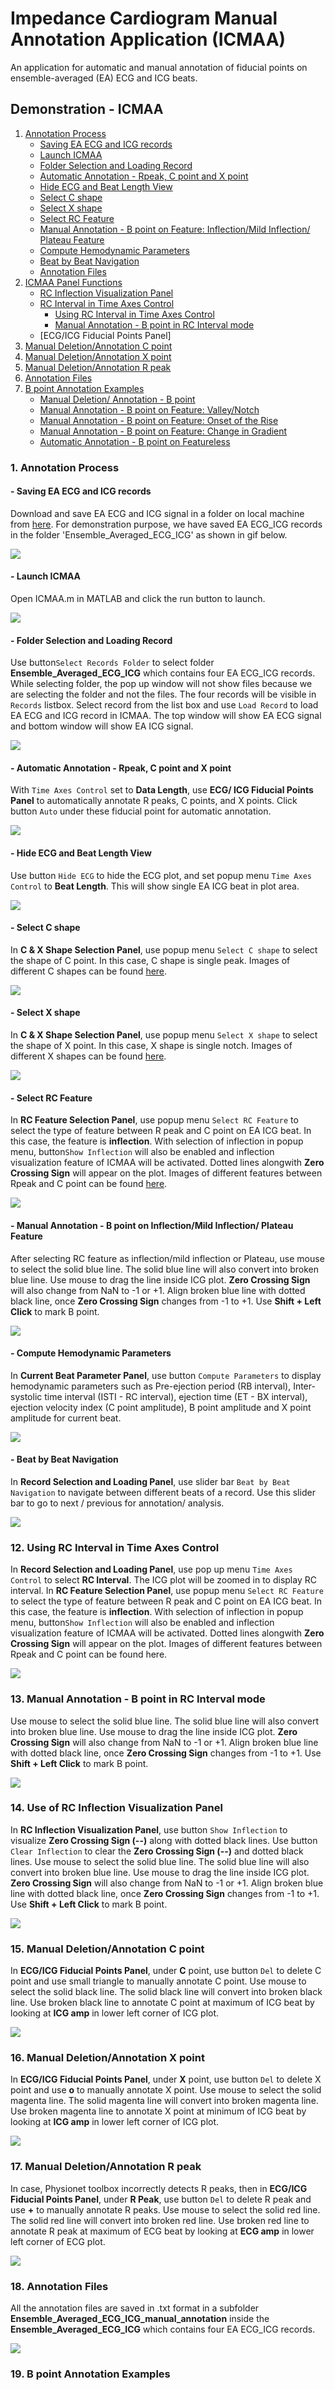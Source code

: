 # Impedance Cardiogram Manual Annotation Application (ICMAA)
An application for automatic and manual annotation of fiducial points on ensemble-averaged (EA) ECG and ICG beats.

## Demonstration - ICMAA
1. [Annotation Process](#1)
    - [Saving EA ECG and ICG records](#1a)
    - [Launch ICMAA](#1b) 
    - [Folder Selection and Loading Record](#1c) 
    - [Automatic Annotation - Rpeak, C point and X point](#1d)
    - [Hide ECG and Beat Length View](#1e)
    - [Select C shape](#1f)
    - [Select X shape](#1g)
    - [Select RC Feature](#1h)
    - [Manual Annotation - B point on Feature: Inflection/Mild Inflection/ Plateau Feature](#1i)
    - [Compute Hemodynamic Parameters](#1j)
    - [Beat by Beat Navigation](#1k)
    - [Annotation Files](#18)
2. [ICMAA Panel Functions](#2)
    - [RC Inflection Visualization Panel](#14)
    - [RC Interval in Time Axes Control](#12)
      - [Using RC Interval in Time Axes Control](#12)
      - [Manual Annotation - B point in RC Interval mode](#13)
    - [ECG/ICG Fiducial Points Panel]
15. [Manual Deletion/Annotation C point](#15)
16. [Manual Deletion/Annotation X point](#16)
17. [Manual Deletion/Annotation R peak](#17)
18. [Annotation Files](#18)
19. [B point Annotation Examples](#19)
    - [Manual Deletion/ Annotation - B point](#19a)
    - [Manual Annotation - B point on Feature:  Valley/Notch](#19b)
    - [Manual Annotation - B point on Feature: Onset of the Rise](#19c)
    - [Manual Annotation - B point on Feature: Change in Gradient](#19c)
    - [Automatic Annotation - B point on Featureless](#19d)


<a name="1"></a>
### 1. Annotation Process
<a name="1a"></a>
#### - Saving EA ECG and ICG records

Download and save EA ECG and ICG signal in a folder on local machine from [here](https://github.com/cliffordlab/ICG_OSToolbox/tree/master/ICG_ECG_Demo_Data/Ensemble_Averaged_ECG_ICG). 
For demonstration purpose, we have saved EA ECG_ICG records in the folder 'Ensemble_Averaged_ECG_ICG' as shown in gif below.

![](ICMAA_gif/1_save_input_data_r.gif)

<a name="1b"></a>
#### -  Launch ICMAA
Open ICMAA.m in MATLAB and click the run button to launch.

![](ICMAA_gif/2_Launch_ICMAA_r.gif)

<a name="1c"></a>
####  - Folder Selection and Loading Record
Use button`Select Records Folder` to select folder **Ensemble_Averaged_ECG_ICG** which contains four EA ECG_ICG records. While selecting folder, the pop up window will not show files because we are selecting the folder and not the files. The four records will be visible in `Records` listbox. Select record from the list box and use `Load Record` to load EA ECG and ICG record in ICMAA. The top window will show EA ECG signal and bottom window will show EA ICG signal.

![](ICMAA_gif/3_Select_load_r.gif)

<a name="1d"></a>
#### -  Automatic Annotation - Rpeak, C point and X point
With `Time Axes Control` set to **Data Length**, use **ECG/ ICG Fiducial Points Panel** to automatically annotate R peaks, C points, and X points. Click button `Auto` under these fiducial point for automatic annotation.

![](ICMAA_gif/4_RCX_auto_r.gif)


<a name="1e"></a>
#### - Hide ECG and Beat Length View
Use button `Hide ECG` to hide the ECG plot, and set popup menu `Time Axes Control` to **Beat Length**. This will show single EA ICG beat in plot area.

![](ICMAA_gif/5_Hide_beat_len_r.gif)

<a name="1f"></a>
#### - Select C shape
In **C & X Shape Selection Panel**, use popup menu `Select C shape` to select the shape of C point. In this case, C shape is single peak. Images of different C shapes can be found [here](https://github.com/cliffordlab/ICG_OSToolbox/tree/master/ICG_Annotation/ICMAA_C_shape).

![](ICMAA_gif/6_sel_C_shape_r.gif)

<a name="1g"></a>
#### - Select X shape
In **C & X Shape Selection Panel**, use popup menu `Select X shape` to select the shape of X point. In this case, X shape is single notch. Images of different X shapes can be found [here](https://github.com/cliffordlab/ICG_OSToolbox/tree/master/ICG_Annotation/ICMAA_X_shape).

![](ICMAA_gif/7_sel_X_shape_r.gif)

<a name="1h"></a>
#### - Select RC Feature
In **RC Feature Selection Panel**, use popup menu `Select RC Feature` to select the type of feature between R peak and C point on EA ICG beat. In this case, the feature is **inflection**. With selection of inflection in popup menu, button`Show Inflection` will also be enabled and inflection visualization feature of ICMAA will be activated. Dotted lines alongwith **Zero Crossing Sign** will appear on the plot. Images of different features between Rpeak and C point can be found [here](https://github.com/cliffordlab/ICG_OSToolbox/tree/master/ICG_Annotation/ICMAA_RC_Feature). 

![](ICMAA_gif/8_sel_RC_r.gif)

<a name="1i"></a>
#### - Manual Annotation - B point on Inflection/Mild Inflection/ Plateau Feature
After selecting RC feature as inflection/mild inflection or Plateau, use mouse to select the solid blue line. The solid blue line will also convert into broken blue line. Use mouse to drag the line inside ICG plot. **Zero Crossing Sign** will also change from NaN to -1 or +1. Align broken blue line with dotted black line, once **Zero Crossing Sign** changes from -1 to +1. Use **Shift + Left Click** to mark B point.

![](ICMAA_gif/9_mk_B_infl_r.gif)

<a name="1j"></a>
#### - Compute Hemodynamic Parameters
In **Current Beat Parameter Panel**, use button `Compute Parameters` to display hemodynamic parameters such as Pre-ejection period (RB interval), Inter-systolic time interval (ISTI - RC interval), ejection time (ET - BX interval), ejection velocity index (C point amplitude), B point amplitude and X point amplitude for current beat. 

![](ICMAA_gif/10_compute_param_r.gif)

<a name="1k"></a>
#### - Beat by Beat Navigation
In **Record Selection and Loading Panel**, use slider bar `Beat by Beat Navigation` to navigate between different beats of a record.
Use this slider bar to go to next / previous for annotation/ analysis.

![](ICMAA_gif/11_beat_by_beat_r.gif)

<a name="12"></a>
### 12. Using RC Interval in Time Axes Control
In **Record Selection and Loading Panel**, use  pop up menu `Time Axes Control` to select **RC Interval**. The ICG plot will be zoomed in to display RC interval. In **RC Feature Selection Panel**, use popup menu `Select RC Feature` to select the type of feature between R peak and C point on EA ICG beat. In this case, the feature is **inflection**. With selection of inflection in popup menu, button`Show Inflection` will also be enabled and inflection visualization feature of ICMAA will be activated. Dotted lines alongwith **Zero Crossing Sign** will appear on the plot. Images of different features between Rpeak and C point can be found here. 

![](ICMAA_gif/12_mk_B_RC_r.gif)

<a name="13"></a>
### 13. Manual Annotation - B point in RC Interval mode
Use mouse to select the solid blue line. The solid blue line will also convert into broken blue line. Use mouse to drag the line inside ICG plot. **Zero Crossing Sign** will also change from NaN to -1 or +1. Align broken blue line with dotted black line, once **Zero Crossing Sign** changes from -1 to +1. Use **Shift + Left Click** to mark B point.

![](ICMAA_gif/13_mk_B_RC_2_r.gif)

<a name="14"></a>
### 14. Use of RC Inflection Visualization Panel
In **RC Inflection Visualization Panel**, use button `Show Inflection` to visualize **Zero Crossing Sign (--)** along with dotted black lines. Use button `Clear Inflection` to clear the **Zero Crossing Sign (--)** and dotted black lines. Use mouse to select the solid blue line. The solid blue line will also convert into broken blue line. Use mouse to drag the line inside ICG plot. **Zero Crossing Sign** will also change from NaN to -1 or +1. Align broken blue line with dotted black line, once **Zero Crossing Sign** changes from -1 to +1. Use **Shift + Left Click** to mark B point.

![](ICMAA_gif/14_inflec_vis_r.gif)

<a name="15"></a>
### 15. Manual Deletion/Annotation C point
In **ECG/ICG Fiducial Points Panel**, under **C** point, use button `Del` to delete C point and use small triangle to manually annotate C point. Use mouse to select the solid black line. The solid black line will convert into broken black line. Use broken black line to annotate C point at maximum of ICG beat by looking at **ICG amp** in lower left corner of ICG plot. 

![](ICMAA_gif/15_man_C_r.gif)

<a name="16"></a>
### 16. Manual Deletion/Annotation X point
In **ECG/ICG Fiducial Points Panel**, under **X** point, use button `Del` to delete X point and use **o** to manually annotate X point. Use mouse to select the solid magenta line. The solid magenta line will convert into broken magenta line. Use broken magenta line to annotate X point at minimum of ICG beat by looking at **ICG amp** in lower left corner of ICG plot. 

![](ICMAA_gif/16_man_X_r.gif)

<a name="17"></a>
### 17. Manual Deletion/Annotation R peak
In case, Physionet toolbox incorrectly detects R peaks, then in **ECG/ICG Fiducial Points Panel**, under **R Peak**, use button `Del` to delete R peak and use **+** to manually annotate R peaks. Use mouse to select the solid red line. The solid red line will convert into broken red line. Use broken red line to annotate R peak at maximum of ECG beat by looking at **ECG amp** in lower left corner of ECG plot. 

![](ICMAA_gif/18_man_R_r.gif)


<a name="18"></a>
### 18. Annotation Files
All the annotation files are saved in .txt format in a subfolder **Ensemble_Averaged_ECG_ICG_manual_annotation** inside the  **Ensemble_Averaged_ECG_ICG** which contains four EA ECG_ICG records.

![](ICMAA_gif/17_annotaion_r.gif)

<a name="19"></a>
### 19. B point Annotation Examples

